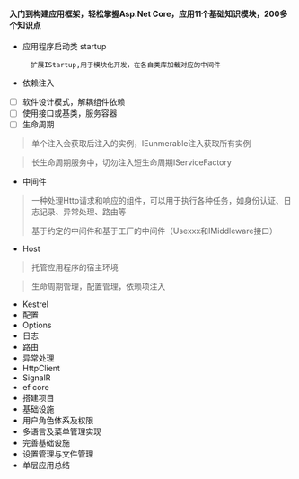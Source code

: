 #### 入门到构建应用框架，轻松掌握Asp.Net Core，应用11个基础知识模块，200多个知识点
+ 应用程序启动类 startup

        扩展IStartup,用于模块化开发，在各自类库加载对应的中间件

+ 依赖注入
- [ ] 软件设计模式，解耦组件依赖
- [ ] 使用接口或基类，服务容器
- [ ]  生命周期

> 单个注入会获取后注入的实例，IEunmerable注入获取所有实例
>

> 长生命周期服务中，切勿注入短生命周期IServiceFactory
>

+ 中间件

> 一种处理Http请求和响应的组件，可以用于执行各种任务，如身份认证、日志记录、异常处理、路由等
>
> 基于约定的中间件和基于工厂的中间件（Usexxx和IMiddleware接口）
>

+ Host

> 托管应用程序的宿主环境
>

> 生命周期管理，配置管理，依赖项注入
>

+ Kestrel
+ 配置
+ Options
+ 日志
+ 路由
+ 异常处理
+ HttpClient
+ SignalR
+ ef core
+ 搭建项目
+ 基础设施
+ 用户角色体系及权限
+ 多语言及菜单管理实现
+ 完善基础设施
+ 设置管理与文件管理
+ 单层应用总结

